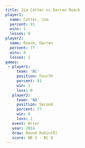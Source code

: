 ```yaml
---
title: Jim Cotter vs Darren Roach
player1:             
  name: Cotter, Jim  
  percent: 91        
  wins: 1            
  losses: 0          
player2:             
  name: Roach, Darren
  percent: 77        
  wins: 0            
  losses: 1          
games:
 - player1:          
     team: 'BC'      
     position: Fourth
     percent: 91     
     win: 1          
     loss: 0         
   player2:          
     team: 'NB'      
     position: Second
     percent: 77     
     win: 0          
     loss: 1         
   event: Brier        
   year: 2014          
   draw: Round Robin(9)
   score: NB 3 - BC 9  
---
```

